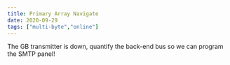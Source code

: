 ```yaml
---
title: Primary Array Navigate
date: 2020-09-29
tags: ["multi-byte","online"]
---
```


The GB transmitter is down, quantify the back-end bus so we can program the SMTP panel!